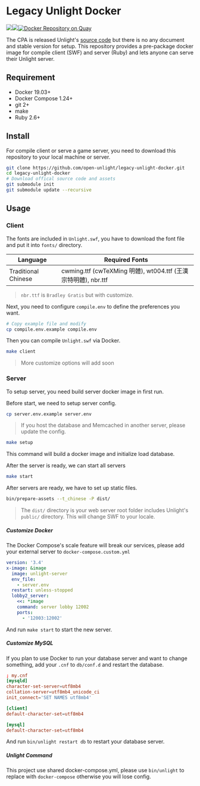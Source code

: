 Legacy Unlight Docker
===

[![](https://images.microbadger.com/badges/image/openunlight/legacy-server.svg)](https://microbadger.com/images/openunlight/legacy-server "Get your own image badge on microbadger.com")[![](https://images.microbadger.com/badges/version/openunlight/legacy-server.svg)](https://microbadger.com/images/openunlight/legacy-server "Get your own version badge on microbadger.com")[![Docker Repository on Quay](https://quay.io/repository/open-unlight/legacy-server/status "Docker Repository on Quay")](https://quay.io/repository/open-unlight/legacy-server)

The CPA is released Unlight's [source code](https://github.com/unlightcpa/Unlight) but there is no any document and stable version for setup.
This repository provides a pre-package docker image for compile client (SWF) and server (Ruby) and lets anyone can serve their Unlight server.

## Requirement

* Docker 19.03+
* Docker Compose 1.24+
* git 2+
* make
* Ruby 2.6+

## Install

For compile client or serve a game server, you need to download this repository to your local machine or server.

```bash
git clone https://github.com/open-unlight/legacy-unlight-docker.git
cd legacy-unlight-docker
# Download offical source code and assets
git submodule init
git submodule update --recursive
```

## Usage

### Client

The fonts are included in `Unlight.swf`, you have to download the font file and put it into `fonts/` directory.

|Language|Required Fonts|
|--------|--------------|
|Traditional Chinese| cwming.ttf (cwTeXMing 明體), wt004.ttf (王漢宗特明體), nbr.ttf|

> `nbr.ttf` is `Bradley Gratis` but with customize.

Next, you need to configure `compile.env` to define the preferences you want.

```bash
# Copy example file and modify
cp compile.env.example compile.env
```

Then you can compile `Unlight.swf` via Docker.

```bash
make client
```

> More customize options will add soon

### Server

To setup server, you need build server docker image in first run.

Before start, we need to setup server config.

```bash
cp server.env.example server.env
```

> If you host the database and Memcached in another server, please update the config.

```bash
make setup
```

This command will build a docker image and initialize load database.

After the server is ready, we can start all servers

```bash
make start
```

After servers are ready, we have to set up static files.

```bash
bin/prepare-assets --t_chinese -P dist/
```

> The `dist/` directory is your web server root folder includes Unlight's `public/` directory. This will change SWF to your locale.

##### Customize Docker

The Docker Compose's scale feature will break our services, please add your external server to `docker-compose.custom.yml`

```yml
version: '3.4'
x-image: &image
  image: unlight-server
  env_file:
    - server.env
  restart: unless-stopped
  lobby2_server:
    <<: *image
    command: server lobby 12002
    ports:
      - '12003:12002'
```

And run `make start` to start the new server.

##### Customize MySQL

If you plan to use Docker to run your database server and want to change something, add your `.cnf` to `db/conf.d` and restart the database.

```cnf
; my.cnf
[mysqld]
character-set-server=utf8mb4
collation-server=utf8mb4_unicode_ci
init_connect='SET NAMES utf8mb4'

[client]
default-character-set=utf8mb4

[mysql]
default-character-set=utf8mb4
```

And run `bin/unlight restart db` to restart your database server.

##### Unlight Command

This project use shared docker-compose.yml, please use `bin/unlight` to replace with `docker-compose` otherwise you will lose config.
